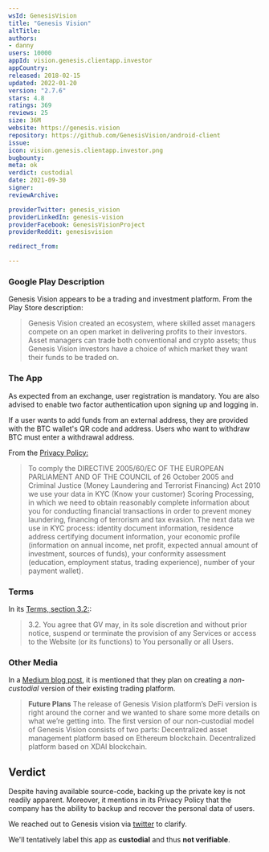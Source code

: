 ```yaml
---
wsId: GenesisVision
title: "Genesis Vision"
altTitle: 
authors:
- danny
users: 10000
appId: vision.genesis.clientapp.investor
appCountry: 
released: 2018-02-15
updated: 2022-01-20
version: "2.7.6"
stars: 4.8
ratings: 369
reviews: 25
size: 36M
website: https://genesis.vision
repository: https://github.com/GenesisVision/android-client
issue: 
icon: vision.genesis.clientapp.investor.png
bugbounty: 
meta: ok
verdict: custodial
date: 2021-09-30
signer: 
reviewArchive:

providerTwitter: genesis_vision
providerLinkedIn: genesis-vision
providerFacebook: GenesisVisionProject
providerReddit: genesisvision

redirect_from:

---
```


### Google Play Description

Genesis Vision appears to be a trading and investment platform. From the Play Store description:

> Genesis Vision created an ecosystem, where skilled asset managers compete on an open market in delivering profits to their investors. Asset managers can trade both conventional and crypto assets; thus Genesis Vision investors have a choice of which market they want their funds to be traded on.

### The App

As expected from an exchange, user registration is mandatory. You are also advised to enable two factor authentication upon signing up and logging in. 

If a user wants to add funds from an external address, they are provided with the BTC wallet's QR code and address. Users who want to withdraw BTC must enter a withdrawal address.

From the [Privacy Policy:](https://genesis.vision/privacy-policy)

> To comply the DIRECTIVE 2005/60/EC OF THE EUROPEAN PARLIAMENT AND OF THE COUNCIL of 26 October 2005 and Criminal Justice (Money Laundering and Terrorist Financing) Act 2010 we use your data in KYC (Know your customer) Scoring Processing, in which we need to obtain reasonably complete information about you for conducting financial transactions in order to prevent money laundering, financing of terrorism and tax evasion. The next data we use in KYC process: identity document information, residence address certifying document information, your economic profile (information on annual income, net profit, expected annual amount of investment, sources of funds), your conformity assessment (education, employment status, trading experience), number of your payment wallet).

### Terms
In its [Terms, section 3.2:](https://genesis.vision/terms):
> 3.2. You agree that GV may, in its sole discretion and without prior notice, suspend or terminate the provision of any Services or access to the Website (or its functions) to You personally or all Users.

### Other Media

In a [Medium blog post](https://medium.com/@genesisvisionary/genesis-vision-faq-af9932fbe9a6), it is mentioned that they plan on creating a _non-custodial_ version of their existing trading platform.

> **Future Plans**
> The release of Genesis Vision platform’s DeFi version is right around the corner and we wanted to share some more details on what we’re getting into.
The first version of our non-custodial model of Genesis Vision consists of two parts:
Decentralized asset management platform based on Ethereum blockchain.
Decentralized platform based on XDAI blockchain.

## Verdict

Despite having available source-code, backing up the private key is not readily apparent. Moreover, it mentions in its Privacy Policy that the company has the ability to backup and recover the personal data of users. 

We reached out to Genesis vision via [twitter](https://twitter.com/BitcoinWalletz/status/1445320333083353091) to clarify.

We'll tentatively label this app as **custodial** and thus **not verifiable**.
